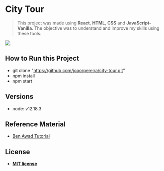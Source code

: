 # City Tour

> This project was made using **React**, **HTML**, **CSS** and **JavaScript-Vanilla**. The objective was to understand and improve my skills using these tools.

![](todo-list.gif)

## How to Run this Project

- git clone "https://github.com/joaorpereira/city-tour.git"
- npm install
- npm start

## Versions

- node: v12.18.3

## Reference Material

- <a href="https://www.youtube.com/watch?v=I6IY2TqnPDA" target="_blank">Ben Awad Tutorial</a>

## License

- **[MIT license](http://opensource.org/licenses/mit-license.php)**
